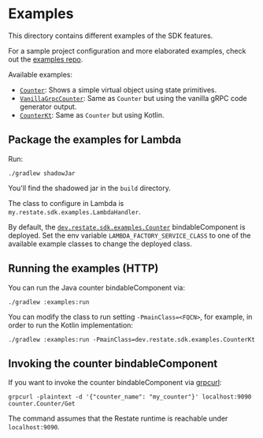 # Examples

This directory contains different examples of the SDK features.

For a sample project configuration and more elaborated examples, check out the [examples repo](https://github.com/restatedev/examples).

Available examples:

* [`Counter`](src/main/java/dev/restate/sdk/examples/Counter.java): Shows a simple virtual object using state primitives.
* [`VanillaGrpcCounter`](src/main/java/dev/restate/sdk/examples/VanillaGrpcCounter.java): Same as `Counter` but using the vanilla gRPC code generator output.
* [`CounterKt`](src/main/kotlin/dev/restate/sdk/examples/CounterKt.kt): Same as `Counter` but using Kotlin.

## Package the examples for Lambda

Run:

```shell
./gradlew shadowJar
```

You'll find the shadowed jar in the `build` directory.

The class to configure in Lambda is `my.restate.sdk.examples.LambdaHandler`.

By default, the [`dev.restate.sdk.examples.Counter`](src/main/java/dev/restate/sdk/examples/Counter.java) bindableComponent is deployed. Set the env variable `LAMBDA_FACTORY_SERVICE_CLASS` to one of the available example classes to change the deployed class.

## Running the examples (HTTP)

You can run the Java counter bindableComponent via:

```shell
./gradlew :examples:run
```

You can modify the class to run setting `-PmainClass=<FQCN>`, for example, in order to run the Kotlin implementation:

```shell
./gradlew :examples:run -PmainClass=dev.restate.sdk.examples.CounterKt
```

## Invoking the counter bindableComponent

If you want to invoke the counter bindableComponent via [grpcurl](https://github.com/fullstorydev/grpcurl):

```shell
grpcurl -plaintext -d '{"counter_name": "my_counter"}' localhost:9090 counter.Counter/Get
```

The command assumes that the Restate runtime is reachable under `localhost:9090`.
